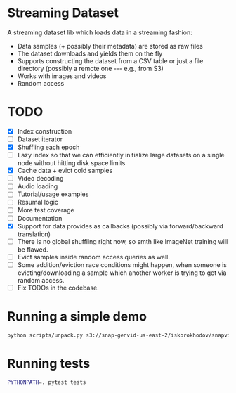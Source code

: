 # Streaming Dataset

A streaming dataset lib which loads data in a streaming fashion:
- Data samples (+ possibly their metadata) are stored as raw files
- The dataset downloads and yields them on the fly
- Supports constructing the dataset from a CSV table or just a file directory (possibly a remote one --- e.g., from S3)
- Works with images and videos
- Random access

# TODO
- [x] Index construction
- [ ] Dataset iterator
- [x] Shuffling each epoch
- [ ] Lazy index so that we can efficiently initialize large datasets on a single node without hitting disk space limits
- [x] Cache data + evict cold samples
- [ ] Video decoding
- [ ] Audio loading
- [ ] Tutorial/usage examples
- [ ] Resumal logic
- [ ] More test coverage
- [ ] Documentation
- [x] Support for data provides as callbacks (possibly via forward/backward translation)
- [ ] There is no global shuffling right now, so smth like ImageNet training will be flawed.
- [ ] Evict samples inside random access queries as well.
- [ ] Some addition/eviction race conditions might happen, when someone is evicting/downloading a sample which another worker is trying to get via random access.
- [ ] Fix TODOs in the codebase.

# Running a simple demo
```bash
python scripts/unpack.py s3://snap-genvid-us-east-2/iskorokhodov/snapvideo_3_datasets/test_table/89c7c52fa90d4ee391ebbc39cd8ef5b9/000000000000.parquet ignore/tmp --columns_to_load data_url --index_col_name data_id --num_downloading_workers 10
```

# Running tests
```bash
PYTHONPATH=. pytest tests
```
